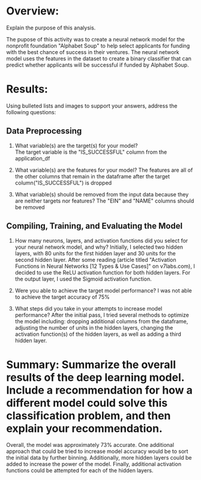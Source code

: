 # Overview:
Explain the purpose of this analysis.

The pupose of this activity was to create a neural network model for the nonprofit foundation "Alphabet Soup" to help select applicants for funding with the best chance of success in their ventures. The neural network model uses the features in the dataset to create a binary classifier that can predict whether applicants will be successful if funded by Alphabet Soup.

# Results:
Using bulleted lists and images to support your answers, address the following questions:

## Data Preprocessing
1. What variable(s) are the target(s) for your model?<br/>
   The target variable is the "IS_SUCCESSFUL" column from the application_df
   
2. What variable(s) are the features for your model?
   The features are all of the other columns that remain in the dataframe after the target column("IS_SUCCESSFUL") is dropped
 
3. What variable(s) should be removed from the input data because they are neither targets nor features?
   The "EIN" and "NAME" columns should be removed

## Compiling, Training, and Evaluating the Model
1. How many neurons, layers, and activation functions did you select for your neural network model, and why?
   Initially, I selected two hidden layers, with 80 units for the first hidden layer and 30 units for the second hidden layer. After some reading (article titled "Activation    Functions in Neural Networks [12 Types & Use Cases]" on v7labs.com), I decided to use the ReLU activation function for both hidden layers. For the output layer, I used       the Sigmoid activation function.
   
2. Were you able to achieve the target model performance?
   I was not able to achieve the target accuracy of 75%
   
4. What steps did you take in your attempts to increase model performance?
   After the initial pass, I tried several methods to optimize the model including: dropping additional columns from the dataframe, adjusting the number of units in the         hidden layers, changing the activation function(s) of the hidden layers, as well as adding a third hidden layer.
   
# Summary: Summarize the overall results of the deep learning model. Include a recommendation for how a different model could solve this classification problem, and then       explain your recommendation.
  Overall, the model was approximately 73% accurate. One additional approach that could be tried to increase model accuracy would be to sort the initial data by further        binning. Additionally, more hidden layers could be added to increase the power of the model. Finally, additional activation functions could be attempted for each of the      hidden layers.
